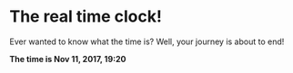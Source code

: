 # The real time clock!

Ever wanted to know what the time is? Well, your journey is about to end!

**The time is Nov 11, 2017, 19:20**